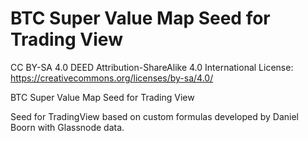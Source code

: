 # BTC Super Value Map Seed for Trading View

CC BY-SA 4.0 DEED
Attribution-ShareAlike 4.0 International
License: https://creativecommons.org/licenses/by-sa/4.0/

BTC Super Value Map Seed for Trading View

Seed for TradingView based on custom formulas developed by Daniel Boorn with Glassnode data.
